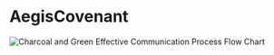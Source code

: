 # AegisCovenant
![Charcoal and Green Effective Communication Process Flow Chart](https://user-images.githubusercontent.com/75542099/229650091-7c1caf17-eeec-48c9-9f85-5d34fcbdab7e.png)
